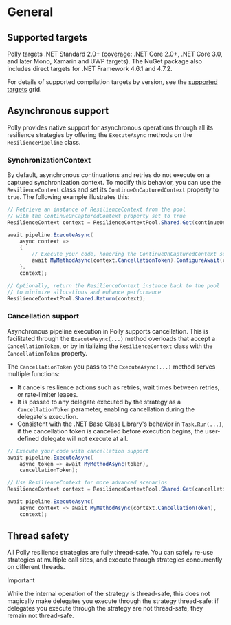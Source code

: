 # General

## Supported targets

Polly targets .NET Standard 2.0+ ([coverage](https://docs.microsoft.com/en-us/dotnet/standard/net-standard#net-implementation-support): .NET Core 2.0+, .NET Core 3.0, and later Mono, Xamarin and UWP targets). The NuGet package also includes direct targets for .NET Framework 4.6.1 and 4.7.2.

For details of supported compilation targets by version, see the [supported targets](https://github.com/App-vNext/Polly/wiki/Supported-targets) grid.

## Asynchronous support

Polly provides native support for asynchronous operations through all its resilience strategies by offering the `ExecuteAsync` methods on the `ResiliencePipeline` class.

### SynchronizationContext

By default, asynchronous continuations and retries do not execute on a captured synchronization context. To modify this behavior, you can use the `ResilienceContext` class and set its `ContinueOnCapturedContext` property to `true`. The following example illustrates this:

<!-- snippet: synchronization-context -->
```cs
// Retrieve an instance of ResilienceContext from the pool
// with the ContinueOnCapturedContext property set to true
ResilienceContext context = ResilienceContextPool.Shared.Get(continueOnCapturedContext: true);

await pipeline.ExecuteAsync(
    async context =>
    {
        // Execute your code, honoring the ContinueOnCapturedContext setting
        await MyMethodAsync(context.CancellationToken).ConfigureAwait(context.ContinueOnCapturedContext);
    },
    context);

// Optionally, return the ResilienceContext instance back to the pool
// to minimize allocations and enhance performance
ResilienceContextPool.Shared.Return(context);
```
<!-- endSnippet -->

### Cancellation support

Asynchronous pipeline execution in Polly supports cancellation. This is facilitated through the `ExecuteAsync(...)` method overloads that accept a `CancellationToken`, or by initializing the `ResilienceContext` class with the `CancellationToken` property.

The `CancellationToken` you pass to the `ExecuteAsync(...)` method serves multiple functions:

- It cancels resilience actions such as retries, wait times between retries, or rate-limiter leases.
- It is passed to any delegate executed by the strategy as a `CancellationToken` parameter, enabling cancellation during the delegate's execution.
- Consistent with the .NET Base Class Library's behavior in `Task.Run(...)`, if the cancellation token is cancelled before execution begins, the user-defined delegate will not execute at all.

<!-- snippet: cancellation-token -->
```cs
// Execute your code with cancellation support
await pipeline.ExecuteAsync(
    async token => await MyMethodAsync(token),
    cancellationToken);

// Use ResilienceContext for more advanced scenarios
ResilienceContext context = ResilienceContextPool.Shared.Get(cancellationToken: cancellationToken);

await pipeline.ExecuteAsync(
    async context => await MyMethodAsync(context.CancellationToken),
    context);
```
<!-- endSnippet -->

## Thread safety

All Polly resilience strategies are fully thread-safe. You can safely re-use strategies at multiple call sites, and execute through strategies concurrently on different threads.

> [!IMPORTANT]
> While the internal operation of the strategy is thread-safe, this does not magically make delegates you execute through the strategy thread-safe: if delegates you execute through the strategy are not thread-safe, they remain not thread-safe.
